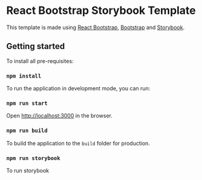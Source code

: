 # React Bootstrap Storybook Template

This template is made using [React Bootstrap](https://react-bootstrap.github.io), [Bootstrap](https://getbootstrap.com/) and [Storybook](https://storybook.js.org/).

## Getting started

To install all pre-requisites:

### `npm install`

To run the application in development mode, you can run:

### `npm run start`

Open [http://localhost:3000](http://localhost:3000) in the browser.

### `npm run build`

To build the application to the `build` folder for production.

### `npm run storybook`

To run storybook
